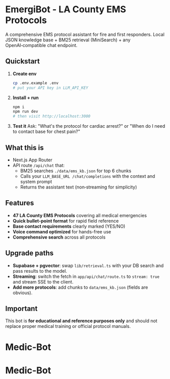 # EmergiBot - LA County EMS Protocols

A comprehensive EMS protocol assistant for fire and first responders. Local JSON knowledge base + BM25 retrieval (MiniSearch) + any OpenAI‑compatible chat endpoint.

## Quickstart

1) **Create env**
   ```bash
   cp .env.example .env
   # put your API key in LLM_API_KEY
   ```

2) **Install + run**
   ```bash
   npm i
   npm run dev
   # then visit http://localhost:3000
   ```

3) **Test it**
   Ask: "What's the protocol for cardiac arrest?" or "When do I need to contact base for chest pain?"

## What this is
- Next.js App Router
- API route `/api/chat` that:
  - BM25 searches `./data/ems_kb.json` for top 6 chunks
  - Calls your `LLM_BASE_URL /chat/completions` with the context and system prompt
  - Returns the assistant text (non‑streaming for simplicity)

## Features
- **47 LA County EMS Protocols** covering all medical emergencies
- **Quick bullet-point format** for rapid field reference
- **Base contact requirements** clearly marked (YES/NO)
- **Voice command optimized** for hands-free use
- **Comprehensive search** across all protocols

## Upgrade paths
- **Supabase + pgvector**: swap `lib/retrieval.ts` with your DB search and pass results to the model.
- **Streaming**: switch the fetch in `app/api/chat/route.ts` to `stream: true` and stream SSE to the client.
- **Add more protocols**: add chunks to `data/ems_kb.json` (fields are obvious).

## Important
This bot is **for educational and reference purposes only** and should not replace proper medical training or official protocol manuals.
# Medic-Bot
# Medic-Bot
